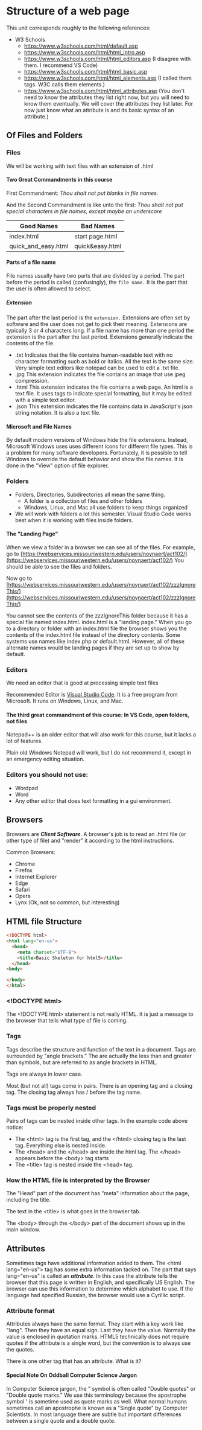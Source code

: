 # Structure of a web page

This unit corresponds roughly to the following references:

* W3 Schools
  * https://www.w3schools.com/html/default.asp
  * https://www.w3schools.com/html/html_intro.asp
  * https://www.w3schools.com/html/html_editors.asp (I disagree with them.  I recommend VS Code)
  * https://www.w3schools.com/html/html_basic.asp
  * https://www.w3schools.com/html/html_elements.asp (I called them tags.  W3C calls them elements.)
  * https://www.w3schools.com/html/html_attributes.asp (You don't need to know the attributes they list right now, but you will need to know them eventually.  We will cover the attributes they list later.  For now just know what an attribute is and its basic syntax of an attribute.)

## Of Files and Folders

### Files

We will be working with text files with an extension of .html

#### Two Great Commandments in this course

First Commandment: *Thou shalt not put blanks in file names.*

And the Second Commandment is like unto the first: *Thou shalt not put special characters in file names, except maybe an underscore*

|Good Names|Bad Names|
|---|---|
|index.html|start page.html|
|quick_and_easy.html|quick&easy.html|

#### Parts of a file name

File names usually have two parts that are divided by a period.  The part before the period is called (confusingly), the ```file name.```  It is the part that the user is often
allowed to select.  

##### Extension
The part after the last period is the ```extension.```  Extensions are often set by software and the user does not get to pick their meaning.  Extensions are typically 3 or 4 characters long.  If a file name has more than one period the extension is the part after the last period.  Extensions generally indicate the contents of the file.

* .txt Indicates that the file contains human-readable text with no character formatting such as bold or italics.  All the text is the same size.  Very simple text editors like notepad can be used to edit a .txt file.
* .jpg This extension indicates the file contains an image that use jpeg compression.
* .html This extension indicates the file contains a web page.  An html is a text file.  It uses tags to indicate special formatting, but it may be edited with a simple text editor.
* .json This extension indicates the file contains data in JavaScript's json string notation.  It is also a text file.

#### Microsoft and File Names

By default modern versions of Windows hide the file extensions.  Instead, Microsoft Windows uses uses different icons for different file types.  This is a problem
for many software developers.  Fortunately, it is possible to tell Windows to override the default behavior and show the file names. It is done in the "View" option of file explorer.


### Folders

* Folders, Directories, Subdirectories all mean the same thing.
  * A folder is a collection of files and other folders
  * Windows, Linux, and Mac all use folders to keep things organized
* We will work with folders a lot this semester.  Visual Studio Code works best when it is working with files inside folders.

#### The "Landing Page"

When we view a folder in a browser we can see all of the files.  For example, go to [https://webservices.missouriwestern.edu/users/noynaert/act102/](https://webservices.missouriwestern.edu/users/noynaert/act102/)   You should be able to see the files and folders.

Now go to [https://webservices.missouriwestern.edu/users/noynaert/act102/zzzIgnoreThis/](https://webservices.missouriwestern.edu/users/noynaert/act102/zzzIgnoreThis/)

You cannot see the contents of the zzzIgnoreThis folder because it has a special file named index.html.  index.html is a "landing page."  When you go to a directory or folder with an index.html file the browser shows you the contents of the index.html file instead of the directory contents.  Some systems use names like index.php or default.html.  However, all of these alternate names would be landing pages if they are set up to show by default.

### Editors

We need an editor that is good at processing simple text files

Recommended Editor is [Visual Studio Code](https://code.visualstudio.com/).  It is a free program from Microsoft.  It runs on Windows, Linux, and Mac.

#### The third great commandment of this course:  In VS Code, open folders, not files

Notepad++ is an older editor that will also work for this course, but it lacks a lot of features.

Plain old Windows Notepad will work, but I do not recommend it, except in an emergency editing situation.

### Editors you should not use:

* Wordpad
* Word
* Any other editor that does text formatting in a gui environment.

## Browsers

Browsers are ***Client Software***.  A browser's job is to read an .html file (or other type of file) and "render" it according to the html instructions.

Common Browsers:

* Chrome
* Firefox
* Internet Explorer
* Edge
* Safari
* Opera
* Lynx (Ok, not so common, but interesting)

## HTML file Structure

```html
<!DOCTYPE html>
<html lang="en-us">
  <head>
    <meta charset="UTF-8">
    <title>Basic Skeleton for html5</title>
  </head>
<body>

</body>
</html>
```

### &lt;!DOCTYPE html&gt;

The &lt;!DOCTYPE html&gt; statement is not really HTML.  It is just a message to the browser that tells what type of file is coming.

### Tags

Tags describe the structure and function of the text in a document.
Tags are surrounded by "angle brackets."  The are actually the less than and greater than symbols, but are referred to as angle brackets in HTML.

Tags are always in lower case.

Most (but not all) tags come in pairs.  There is an opening tag and a closing tag.  The closing tag always has / before the tag name.

### Tags must be properly nested

Pairs of tags can be nested inside other tags.  In the example code above notice:

* The &lt;html&gt; tag is the first tag, and the &lt;/html&gt; closing tag is the last tag.  Everything else is nested inside.
* The &lt;head&gt; and the &lt;/head&gt; are inside the html tag.  The &lt;/head&gt; appears before the &lt;body&gt; tag starts
* The &lt;title&gt; tag is nested inside the &lt;head&gt; tag.

### How the HTML file is interpreted by the Browser

The "Head" part of the document has "meta" information about the page, including the title.

The text in the &lt;title&gt; is what goes in the browser tab.

The &lt;body&gt; through the &lt;/body&gt; part of the document shows up in the main window.

## Attributes

Sometimes tags have additional information added to them.  The &lt;html lang="en-us"&gt; tag has some extra information tacked on.  The part that says lang="en-us" is called an ***attribute***.  In this case the attribute tells the browser that this page is written in English, and specifically US English.  The browser can use this information to determine which alphabet to use.  If the language had specified Russian, the browser would use a Cyrillic script.

### Attribute format

Attributes always have the same format.  They start with a key work like "lang".  Then they have an equal sign.  Last they have the value.  Normally the value is enclosed in quotation marks.  HTML5 technically does not require quotes if the attribute is a single word, but the convention is to always use the quotes.

There is one other tag that has an attribute.  What is it?

#### Special Note On Oddball Computer Science Jargon

In Computer Science jargon, the " symbol is often called "Double quotes" or "Double quote marks."  We use this terminology because the apostrophe symbol ' is sometime used as quote marks as well.  What normal humans sometimes call an apostrophe is known as a "Single quote" by Computer Scientists.  In most language there are subtle but important differences between a single quote and a double quote.
